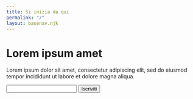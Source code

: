 ```yaml
---
title: Si inizia da qui
permalink: "/"
layout: basenav.njk
---
```


# Lorem ipsum amet

Lorem ipsum dolor sit amet, consectetur adipiscing elit, sed do eiusmod tempor incididunt ut labore et dolore magna aliqua. 

<form class="newsletter-subscription">
<input type="email" name="email" />
<button type="submit">Iscriviti</button>
</form>

<script>
let formElem = document.querySelector(".newsletter-subscription")

formElem.addEventListener("submit", function(e) {
        e.preventDefault()

        let formData = new FormData(formElem)

        let payload = JSON.stringify(Object.fromEntries(formData))

        console.log(payload)
        fetch(
                "/.netlify/functions/newsletter-subscription",
                {
method: "POST",
body: payload,
headers: {'Content-Type': 'application/json;charset=utf-8'}
}
)
        .then(resp => {
            console.log(resp)
            })


        })
</script>
